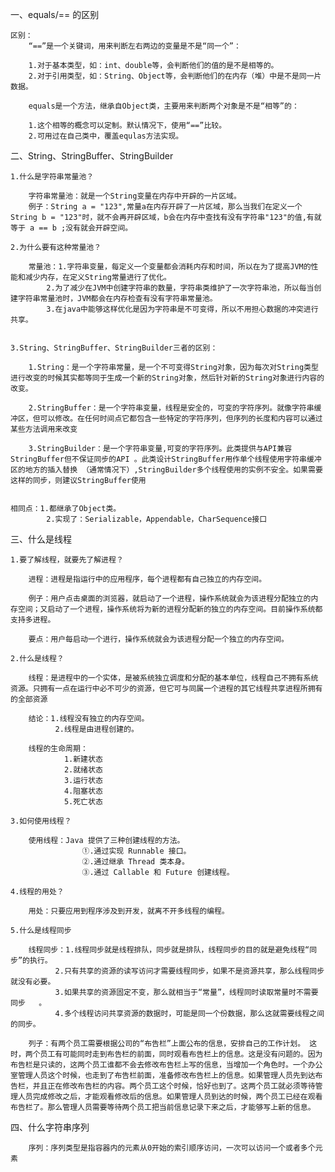 一、equals/== 的区别
	
	区别：
		“==”是一个关键词，用来判断左右两边的变量是不是“同一个”：

		1.对于基本类型，如：int、double等，会判断他们的值的是不是相等的。
		2.对于引用类型，如：String、Object等，会判断他们的在内存（堆）中是不是同一片数据。

		equals是一个方法，继承自Object类，主要用来判断两个对象是不是“相等”的：
	
		1.这个相等的概念可以定制。默认情况下，使用“==”比较。
		2.可用过在自己类中，覆盖equlas方法实现。


二、String、StringBuffer、StringBuilder
	
	1.什么是字符串常量池？
		
		字符串常量池：就是一个String变量在内存中开辟的一片区域。
		例子：String a = "123",常量a在内存开辟了一片区域，那么当我们在定义一个String b = "123"时，就不会再开辟区域，b会在内存中查找有没有字符串"123"的值,有就等于 a == b ;没有就会开辟空间。

	2.为什么要有这种常量池？
		
		常量池：1.字符串变量，每定义一个变量都会消耗内存和时间，所以在为了提高JVM的性能和减少内存，在定义String常量进行了优化。
			2.为了减少在JVM中创建字符串的数量，字符串类维护了一次字符串池，所以每当创建字符串常量池时，JVM都会在内存检查有没有字符串常量池。
			3.在java中能够这样优化是因为字符串是不可变得，所以不用担心数据的冲突进行共享。

	
	3.String、StringBuffer、StringBuilder三者的区别：
		
		1.String：是一个字符串常量，是一个不可变得String对象，因为每次对String类型进行改变的时候其实都等同于生成一个新的String对象，然后针对新的String对象进行内容的改变。

		2.StringBuffer：是一个字符串变量，线程是安全的，可变的字符序列。就像字符串缓冲区，但可以修改。在任何时间点它都包含一些特定的字符序列，但序列的长度和内容可以通过某些方法调用来改变
	
		3.StringBuilder：是一个字符串变量,可变的字符序列。此类提供与API兼容StringBuffer但不保证同步的API 。此类设计StringBuffer用作单个线程使用字符串缓冲区的地方的插入替换 （通常情况下）,StringBuilder多个线程使用的实例不安全。如果需要这样的同步，则建议StringBuffer使用
		

	相同点：1.都继承了Object类。
			2.实现了：Serializable，Appendable，CharSequence接口
		
三、什么是线程

	1.要了解线程，就要先了解进程？
		
		进程：进程是指运行中的应用程序，每个进程都有自己独立的内存空间。

		例子：用户点击桌面的浏览器，就启动了一个进程，操作系统就会为该进程分配独立的内存空间；又启动了一个进程，操作系统将为新的进程分配新的独立的内存空间。目前操作系统都支持多进程。
		
		要点：用户每启动一个进行，操作系统就会为该进程分配一个独立的内存空间。
		
	2.什么是线程？
		
		线程：是进程中的一个实体，是被系统独立调度和分配的基本单位，线程自己不拥有系统资源。只拥有一点在运行中必不可少的资源，但它可与同属一个进程的其它线程共享进程所拥有的全部资源
		
		结论：1.线程没有独立的内存空间。
			  2.线程是由进程创建的。
		
		线程的生命周期：
				1.新建状态
				2.就绪状态
				3.运行状态
				4.阻塞状态
				5.死亡状态
				
	3.如何使用线程？
		
		使用线程：Java 提供了三种创建线程的方法。
					①.通过实现 Runnable 接口。
					②.通过继承 Thread 类本身。
					③.通过 Callable 和 Future 创建线程。

	4.线程的用处？
		
		用处：只要应用到程序涉及到开发，就离不开多线程的编程。

	5.什么是线程同步
		
		线程同步：1.线程同步就是线程排队，同步就是排队，线程同步的目的就是避免线程“同步”的执行。
			  2.只有共享的资源的读写访问才需要线程同步，如果不是资源共享，那么线程同步就没有必要。	
			  3.如果共享的资源固定不变，那么就相当于“常量”，线程同时读取常量时不需要同步	。				
			  4.多个线程访问共享资源的数据时，可能是同一个份数据，那么这就需要线程之间的同步。
		
		列子：有两个员工需要根据公司的“布告栏”上面公布的信息，安排自己的工作计划。 这时，两个员工有可能同时走到布告栏的前面，同时观看布告栏上的信息。这是没有问题的。因为布告栏是只读的，这两个员工谁都不会去修改布告栏上写的信息，当增加一个角色时。一个办公室管理人员这个时候，也走到了布告栏前面，准备修改布告栏上的信息。如果管理人员先到达布告栏，并且正在修改布告栏的内容。两个员工这个时候，恰好也到了。这两个员工就必须等待管理人员完成修改之后，才能观看修改后的信息。如果管理人员到达的时候，两个员工已经在观看布告栏了。那么管理人员需要等待两个员工把当前信息记录下来之后，才能够写上新的信息。
四、什么字符串序列
	
		序列：序列类型是指容器内的元素从0开始的索引顺序访问，一次可以访问一个或者多个元素
	
				